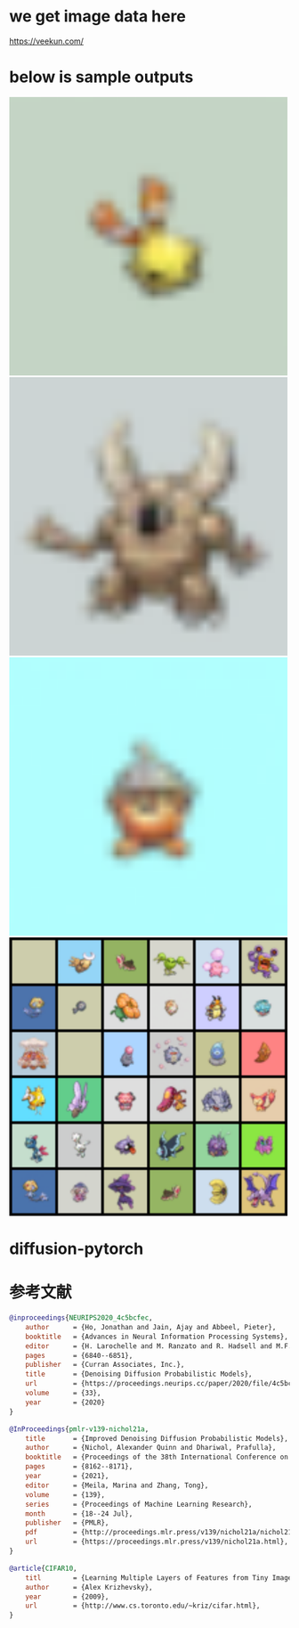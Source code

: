 # we get image data here
https://veekun.com/

# below is sample outputs
<img src="./samples/sample_0.png" width="500px"></img>
<img src="./samples/sample_1.png" width="500px"></img>
<img src="./samples/sample_2.png" width="500px"></img>
<img src="./results/sample-699.png" width="500px"></img>

# diffusion-pytorch
# 参考文献

``` ddpm.bib
@inproceedings{NEURIPS2020_4c5bcfec,
    author      = {Ho, Jonathan and Jain, Ajay and Abbeel, Pieter},
    booktitle   = {Advances in Neural Information Processing Systems},
    editor      = {H. Larochelle and M. Ranzato and R. Hadsell and M.F. Balcan and H. Lin},
    pages       = {6840--6851},
    publisher   = {Curran Associates, Inc.},
    title       = {Denoising Diffusion Probabilistic Models},
    url         = {https://proceedings.neurips.cc/paper/2020/file/4c5bcfec8584af0d967f1ab10179ca4b-Paper.pdf},
    volume      = {33},
    year        = {2020}
}
```

``` improve_ddpm.bib
@InProceedings{pmlr-v139-nichol21a,
    title       = {Improved Denoising Diffusion Probabilistic Models},
    author      = {Nichol, Alexander Quinn and Dhariwal, Prafulla},
    booktitle   = {Proceedings of the 38th International Conference on Machine Learning},
    pages       = {8162--8171},
    year        = {2021},
    editor      = {Meila, Marina and Zhang, Tong},
    volume      = {139},
    series      = {Proceedings of Machine Learning Research},
    month       = {18--24 Jul},
    publisher   = {PMLR},
    pdf         = {http://proceedings.mlr.press/v139/nichol21a/nichol21a.pdf},
    url         = {https://proceedings.mlr.press/v139/nichol21a.html},
}
```
``` cifar.bib
@article{CIFAR10,
    titl        = {Learning Multiple Layers of Features from Tiny Images},
    author      = {Alex Krizhevsky},
    year        = {2009},
    url         = {http://www.cs.toronto.edu/~kriz/cifar.html},
}
```
